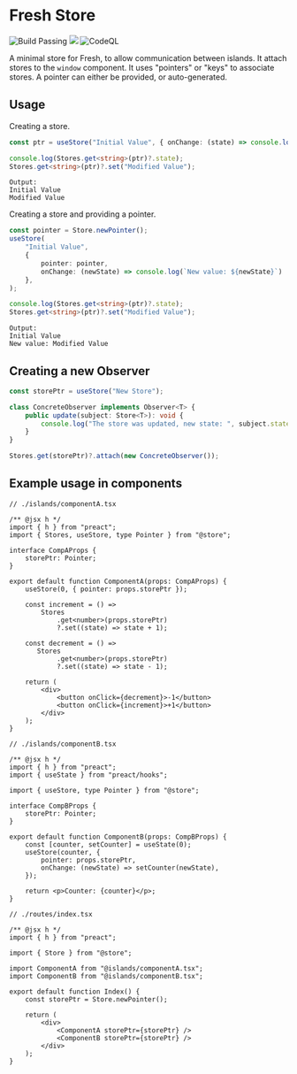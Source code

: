 # Fresh Store

![Build Passing](https://github.com/amoreaulemay/fresh-store/actions/workflows/deno.yml/badge.svg) [![](https://img.shields.io/codecov/c/gh/amoreaulemay/fresh-store?style=flat-square)](https://codecov.io/gh/amoreaulemay/fresh-store) ![CodeQL](https://github.com/amoreaulemay/fresh-store/workflows/CodeQL/badge.svg)

A minimal store for Fresh, to allow communication between islands. It attach stores to the `window` component. It uses "pointers" or "keys" to associate stores. A pointer can either be provided, or auto-generated.

## Usage

Creating a store.

```typescript
const ptr = useStore("Initial Value", { onChange: (state) => console.log(state) });

console.log(Stores.get<string>(ptr)?.state);
Stores.get<string>(ptr)?.set("Modified Value");
```

```
Output:
Initial Value
Modified Value
```

Creating a store and providing a pointer.

```typescript
const pointer = Store.newPointer();
useStore(
    "Initial Value", 
    {
        pointer: pointer,
        onChange: (newState) => console.log(`New value: ${newState}`)
    },
);

console.log(Stores.get<string>(ptr)?.state);
Stores.get<string>(ptr)?.set("Modified Value");
```

```
Output:
Initial Value
New value: Modified Value
```

## Creating a new Observer

```typescript
const storePtr = useStore("New Store");

class ConcreteObserver implements Observer<T> {
    public update(subject: Store<T>): void {
        console.log("The store was updated, new state: ", subject.state);
    }
}

Stores.get(storePtr)?.attach(new ConcreteObserver());
```

## Example usage in components

```tsx
// ./islands/componentA.tsx

/** @jsx h */
import { h } from "preact";
import { Stores, useStore, type Pointer } from "@store";

interface CompAProps {
    storePtr: Pointer;
}

export default function ComponentA(props: CompAProps) {
    useStore(0, { pointer: props.storePtr });

    const increment = () => 
        Stores
            .get<number>(props.storePtr)
            ?.set((state) => state + 1);
    
    const decrement = () =>
       Stores
            .get<number>(props.storePtr)
            ?.set((state) => state - 1);
    
    return (
        <div>
            <button onClick={decrement}>-1</button>
            <button onClick={increment}>+1</button>
        </div>
    );
}
```

```tsx
// ./islands/componentB.tsx

/** @jsx h */
import { h } from "preact";
import { useState } from "preact/hooks";

import { useStore, type Pointer } from "@store";

interface CompBProps {
    storePtr: Pointer;
}

export default function ComponentB(props: CompBProps) {
    const [counter, setCounter] = useState(0);
    useStore(counter, {
        pointer: props.storePtr,
        onChange: (newState) => setCounter(newState),
    });

    return <p>Counter: {counter}</p>;
}
```

```tsx
// ./routes/index.tsx

/** @jsx h */
import { h } from "preact";

import { Store } from "@store";

import ComponentA from "@islands/componentA.tsx";
import ComponentB from "@islands/componentB.tsx";

export default function Index() {
    const storePtr = Store.newPointer();

    return (
        <div>
            <ComponentA storePtr={storePtr} />
            <ComponentB storePtr={storePtr} />
        </div>
    );
}
```
